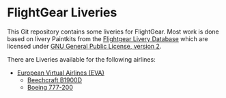 # FlightGear Liveries

This Git repository contains some liveries for FlightGear. Most work is done based on livery Paintkits from the [Flightgear Livery Database][FG-L-DB] which are licensed under [GNU General Public License, version 2][GNU-GPL2]. 

There are Liveries available for the following airlines:

- [European Virtual Airlines (EVA)][EVA]
   -  [Beechcraft B1900D](Airlines/EuropeanVirtualAirlines/Beechcraft_B1900D)
   -  [Boeing 777-200](Airlines/EuropeanVirtualAirlines/Boeing_777-200)



[FG-L-DB]: http://liveries.flightgear.org
[GNU-GPL2]: http://www.gnu.org/licenses/gpl-2.0.html
[EVA]: http://european.virtualairlines.eu/
